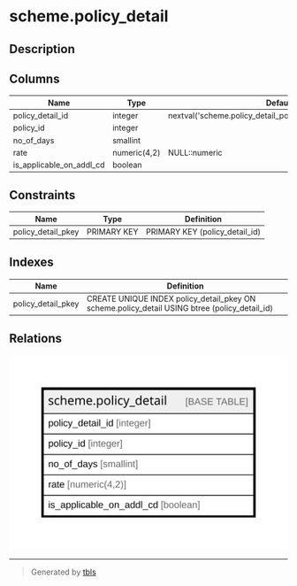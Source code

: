 # scheme.policy_detail

## Description

## Columns

| Name | Type | Default | Nullable | Children | Parents | Comment |
| ---- | ---- | ------- | -------- | -------- | ------- | ------- |
| policy_detail_id | integer | nextval('scheme.policy_detail_policy_detail_id_seq'::regclass) | false |  |  |  |
| policy_id | integer |  | true |  |  |  |
| no_of_days | smallint |  | true |  |  |  |
| rate | numeric(4,2) | NULL::numeric | true |  |  |  |
| is_applicable_on_addl_cd | boolean |  | true |  |  |  |

## Constraints

| Name | Type | Definition |
| ---- | ---- | ---------- |
| policy_detail_pkey | PRIMARY KEY | PRIMARY KEY (policy_detail_id) |

## Indexes

| Name | Definition |
| ---- | ---------- |
| policy_detail_pkey | CREATE UNIQUE INDEX policy_detail_pkey ON scheme.policy_detail USING btree (policy_detail_id) |

## Relations

![er](scheme.policy_detail.svg)

---

> Generated by [tbls](https://github.com/k1LoW/tbls)
